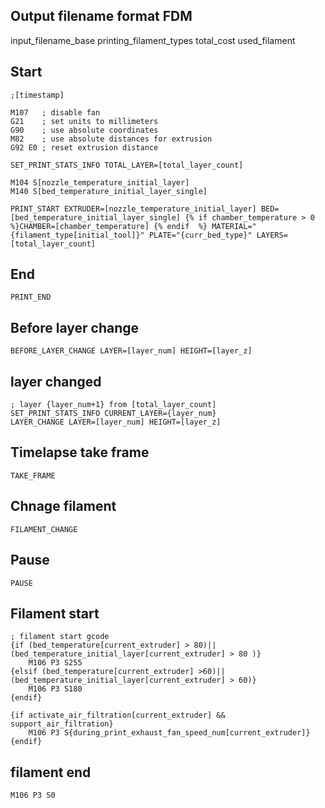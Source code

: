 ## Output filename format FDM

input_filename_base
printing_filament_types
total_cost
used_filament

## Start
```
;[timestamp]

M107   ; disable fan
G21    ; set units to millimeters
G90    ; use absolute coordinates
M82    ; use absolute distances for extrusion
G92 E0 ; reset extrusion distance

SET_PRINT_STATS_INFO TOTAL_LAYER=[total_layer_count]

M104 S[nozzle_temperature_initial_layer]
M140 S[bed_temperature_initial_layer_single]

PRINT_START EXTRUDER=[nozzle_temperature_initial_layer] BED=[bed_temperature_initial_layer_single] {% if chamber_temperature > 0 %}CHAMBER=[chamber_temperature] {% endif  %} MATERIAL="{filament_type[initial_tool]}" PLATE="{curr_bed_type}" LAYERS=[total_layer_count]
```

## End
```
PRINT_END
```

## Before layer change
```
BEFORE_LAYER_CHANGE LAYER=[layer_num] HEIGHT=[layer_z]
```

## layer changed
```
; layer {layer_num+1} from [total_layer_count]
SET_PRINT_STATS_INFO CURRENT_LAYER={layer_num}
LAYER_CHANGE LAYER=[layer_num] HEIGHT=[layer_z]
```

## Timelapse take frame
```
TAKE_FRAME
```

## Chnage filament
```
FILAMENT_CHANGE
```

## Pause
```
PAUSE
```

## Filament start
```
; filament start gcode
{if (bed_temperature[current_extruder] > 80)||(bed_temperature_initial_layer[current_extruder] > 80 )}
    M106 P3 S255
{elsif (bed_temperature[current_extruder] >60)||(bed_temperature_initial_layer[current_extruder] > 60)}
    M106 P3 S180
{endif}

{if activate_air_filtration[current_extruder] && support_air_filtration}
    M106 P3 S{during_print_exhaust_fan_speed_num[current_extruder]} 
{endif}
```


## filament end
```
M106 P3 S0
```